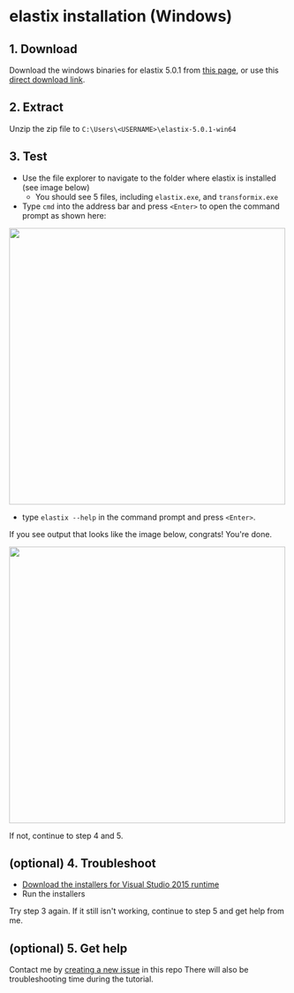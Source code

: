 # elastix installation (Windows)

## 1. Download

Download the windows binaries for elastix 5.0.1 from [this page](https://github.com/SuperElastix/elastix/releases/tag/5.0.1),
or use this [direct download link](https://github.com/SuperElastix/elastix/releases/download/5.0.1/elastix-5.0.1-win64.zip).

## 2. Extract

Unzip the zip file to `C:\Users\<USERNAME>\elastix-5.0.1-win64`

## 3. Test

* Use the file explorer to navigate to the folder where elastix is installed (see image below)
  * You should see 5 files, including `elastix.exe`, and `transformix.exe`
* Type `cmd` into the address bar and press `<Enter>` to open the command prompt as shown here:

<img src=https://raw.githubusercontent.com/bogovicj/registrationWorkflows_i2k_2020/main/installation/winOpenCmd.png width="500">

* type `elastix --help` in the command prompt and press `<Enter>`.

If you see output that looks like the image below, congrats! You're done.

<img src=https://raw.githubusercontent.com/bogovicj/registrationWorkflows_i2k_2020/main/installation/testElastixCmd.png width="500">

If not, continue to step 4 and 5.

## (optional) 4. Troubleshoot

* [Download the installers for Visual Studio 2015 runtime](https://www.microsoft.com/en-us/download/details.aspx?id=48145)
* Run the installers

Try step 3 again.  If it still isn't working, continue to step 5 and get help from me.

## (optional) 5. Get help
Contact me by [creating a new issue](https://github.com/bogovicj/registrationWorkflows_i2k_2020/issues) in this repo 
There will also be troubleshooting time during the tutorial.
